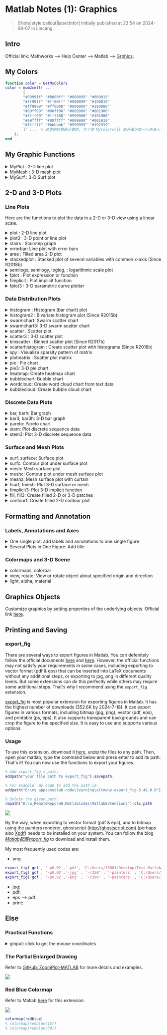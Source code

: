 # Matlab Notes (1): Graphics 

> [!Note|style:callout|label:Infor]
Initially published at 23:54 on 2024-08-07 in Lincang.


## Intro 

Official link: Mathworks --> Help Center --> Matlab --> [Grphics](https://www.mathworks.com/help/releases/R2022a/matlab/graphics.html?s_tid=CRUX_lftnav). 

## My Colors

``` matlab
function color = GetMyColors
color = num2cell( ...
        [
        "#9999ff" "#0000ff" "#000099" "#000019"
        "#ff99ff" "#ff00ff" "#990099" "#190019"
        "#ff9999" "#ff0000" "#990000" "#190000"
        "#99ff99" "#00ff00" "#009900" "#001900"
        "#ffff99" "#ffff00" "#999900" "#191900"
        "#99ffff" "#00ffff" "#009999" "#001919"
        "#ffffff" "#bbbbbb" "#999999" "#191919"
        ]' ...  % 这里的转置是必要的, 为了使 MyColors{i} 能先遍历第一行再进入下一行
    );
end
```


## My Graphic Functions 

<!-- details begin -->
<details>
<summary><span class='Word'>MyPlot </span>: 2-D line plot</summary>

源代码：[here](https://github.com/YiDingg/Matlab/blob/main/MyPlot.m)

<div class="center"><img src="https://imagebank-0.oss-cn-beijing.aliyuncs.com/VS-PicGo/2024-07-24-19-58-16_MatlabNotes(1)-Graphics.png"/></div>

</details>

<!-- details begin -->
<details>
<summary><span class='Word'>MyMesh </span>: 3-D mesh plot</summary>

源代码：[here](https://github.com/YiDingg/Matlab/blob/main/MyMesh.m)

<!-- <div class="center"><img src="https://imagebank-0.oss-cn-beijing.aliyuncs.com/VS-PicGo/2024-07-24-20-52-34_MatlabNotes(1)-Graphics.png"/></div> -->
<div class="center"><img src="https://imagebank-0.oss-cn-beijing.aliyuncs.com/VS-PicGo/2024-07-24-21-03-47_MatlabNotes(1)-Graphics.jpg"/></div>

</details>

<!-- details begin -->
<details>
<summary><span class='Word'>MySurf </span>: 3-D Surf plot</summary>

源代码：[here](https://github.com/YiDingg/Matlab/blob/main/MySurf.m)

<div class="center"><img src="https://imagebank-0.oss-cn-beijing.aliyuncs.com/VS-PicGo/2024-07-24-21-03-37_MatlabNotes(1)-Graphics.png"/></div>

</details>

## 2-D and 3-D Plots

### Line Plots

Here are the functions to plot the data in a 2-D or 3-D view using a linear scale. 

<!-- details begin -->
<details>
<summary><span class='Word'> plot </span>: 2-D line plot</summary>

Official link [here](https://www.mathworks.com/help/releases/R2022a/matlab/ref/plot.html). And you can refer [here](https://www.mathworks.com/help/releases/R2022a/matlab/ref/matlab.graphics.chart.primitive.line-properties.html) for more line properties. 

<div class="center"><img src="https://imagebank-0.oss-cn-beijing.aliyuncs.com/VS-PicGo/2024-07-18-23-56-26_MatlabNotes(1)-Graphics.png"/></div>
<!-- <div class="center"><img src="https://imagebank-0.oss-cn-beijing.aliyuncs.com/VS-PicGo/2024-07-20-23-56-40_MatlabNotes(1)-Graphics.png"/></div> -->
<div class="center"><img src="https://imagebank-0.oss-cn-beijing.aliyuncs.com/VS-PicGo/2024-07-21-00-22-45_MatlabNotes(1)-Graphics.jpg"/></div>

```matlab
x = linspace(0,pi,50);
y_1 = sin(x);
y_2 = cos(x);
y_3 = cos(x.^2/5);
line_1 = plot(x,y_1)
hold on
line_2 = plot(x,y_2)
line_3 = plot(x,y_3)
hold off

% set axes properties

title('Title here, $y = f(x)$','Interpreter','latex')
xlabel('x axis')
ylabel('y axis')
text(x(4),y_1(4),'text')
% legend("y_1 = sin(x)",'y_2 = cos(x)','y_3 = cos(x^2/5)','Location','northoutside')
legend('$y_1 = sin(x)$','$y_2 = cos(x)$','$y_3 = cos(\frac{x^2}{5})$','Interpreter', 'latex', 'Location', 'best')
grid on % show the grid
axis on % show the axis
set(gca, 'YLimitMethod','padded', 'XLimitMethod','padded')

% set line properties

line_1.LineWidth = 1.3;
line_1.Color = 'blue';
line_1.Marker = '.';
line_1.MarkerSize = 8;
line_1.MarkerEdgeColor = 'b';

line_2.LineWidth = 1.3;
line_2.Color = 'red';
line_2.Marker = ">";
line_2.MarkerSize = 8;
line_2.MarkerEdgeColor = 'r';
line_2.MarkerIndices = 1:3:length(y_2); % set marker inteval 3

line_3.LineWidth = 1.3;
line_3.Color = 'black';
line_3.Marker = 's';
line_3.MarkerSize = 8;
line_3.MarkerFaceColor = 'yellow'
line_3.MarkerEdgeColor = 'black';
```
<!-- <div class="center"><img src="https://imagebank-0.oss-cn-beijing.aliyuncs.com/VS-PicGo/2024-07-18-21-41-47_MatlabNotes(1)-Graphics.png"/></div> -->
<!-- <div class="center"><img src="https://imagebank-0.oss-cn-beijing.aliyuncs.com/VS-PicGo/2024-07-18-22-05-30_MatlabNotes(1)-Graphics.png"/></div> -->
<!-- <div class="center"><img src="https://imagebank-0.oss-cn-beijing.aliyuncs.com/VS-PicGo/2024-07-18-22-39-44_MatlabNotes(1)-Graphics.png"/></div> -->

```matlab
x = linspace(0,25, 100);
y = sin(x/2);
r = x.^2/2;

ax = gca
yyaxis(ax,"left")
plot(x,y)
ylabel('Left Side')
hold on
yyaxis(ax,"right")
rl = ylabel('Right Side')
rl.Rotation = -90
rl.Position = [28  180]
plot(x,r)
hold off

title('Plots with Different y-Scales')
xlabel('Values from 0 to 25')

print2eps('C:/Users/13081/Desktop/Test_Matlab/Example_yyaxis')
eps2pdf('C:/Users/13081/Desktop/Test_Matlab/Example_yyaxis.eps','C:/Users/13081/Desktop/Test_Matlab/Example_yyaxis.pdf')
```

Refer [here](https://www.mathworks.com/help/releases/R2022a/matlab/examples.html?s_tid=CRUX_topnav&category=line-plots) for more examples. 


</details>

<!-- details begin -->
<details>
<summary><span class='Word'> plot3 </span>: 3-D point or line plot</summary>

Official link [here](https://www.mathworks.com/help/releases/R2022a/matlab/ref/plot3.html).
<div class="center"><img src="https://imagebank-0.oss-cn-beijing.aliyuncs.com/VS-PicGo/2024-07-18-22-19-45_MatlabNotes(1)-Graphics.png"/></div>

```matlab
t = 0:pi/500:pi;
xt1 = sin(t).*cos(10*t);
yt1 = sin(t).*sin(10*t);
zt1 = cos(t);

xt2 = sin(t).*cos(12*t);
yt2 = sin(t).*sin(12*t);
zt2 = cos(t);

p1 = plot3(xt1,yt1,zt1)
hold on 
p2 = plot3(xt2,yt2,zt2)
hold off

p1.LineWidth = 1.3;
p1.Color = 'blue';
p1.Marker = 'none';

p2.LineWidth = 1.3;
p2.Color = 'red';
p2.Marker = 'none';
```
</details>

<!-- details begin -->
<details>
<summary><span class='Word'>stairs </span>: Stairstep graph</summary>

Official link [here](https://www.mathworks.com/help/releases/R2022a/matlab/ref/stairs.html).
<div class="center"><img src="https://imagebank-0.oss-cn-beijing.aliyuncs.com/VS-PicGo/2024-07-18-22-44-05_MatlabNotes(1)-Graphics.png"/></div>

```matlab
X = linspace(0,1,30)';
Y = [cos(10*X), exp(X).*sin(10*X)];
h = stairs(X,Y);
hold on 
line = plot(X(:,1),Y(:,1))
hold off

h(1).Marker = 'o';
h(1).MarkerSize = 4;
h(1).LineStyle = "-."
h(2).Marker = 'o';
h(2).MarkerFaceColor = 'm';
```
</details>
<!-- details begin -->
<details>
<summary><span class='Word'> errorbar</span>: Line plot with error bars</summary>

Official link [here](https://www.mathworks.com/help/releases/R2022a/matlab/ref/errorbar.html).
<div class="center"><img src="https://imagebank-0.oss-cn-beijing.aliyuncs.com/VS-PicGo/2024-07-18-22-53-34_MatlabNotes(1)-Graphics.png"/></div>

```matlab
x = 1:10:100;
y = [20 30 45 40 60 65 80 75 95 90]; 
err = [5 8 2 9 3 3 8 3 9 3];
bar1 = errorbar(x,y,err)
hold on
y = 50*sin(x) + 50
err = [4 3 5 3 5 3 6 4 3 3];
bar2 = errorbar(x,y,err,'both','o')
x = 1:10:100;
y = [20 30 45 40 60 65 80 75 95 90];
yneg = [1 3 5 3 5 3 6 4 3 3];
ypos = [2 5 3 5 2 5 2 2 5 5];
xneg = [1 3 5 3 5 3 6 4 3 3];
xpos = [2 5 3 5 2 5 2 2 5 5];
bar3 = errorbar(x,y,yneg,ypos,xneg,xpos,'s')
hold off

bar1.LineWidth = 1.3;
bar1.Color = 'b'

bar3.MarkerSize = 10
bar3.MarkerEdgeColor = 'red'
```
</details>
<!-- details begin -->
<details>
<summary><span class='Word'> area </span>: Filled area 2-D plot</summary>

Official link [here](https://www.mathworks.com/help/releases/R2022a/matlab/ref/area.html).
<div class="center"><img src="https://imagebank-0.oss-cn-beijing.aliyuncs.com/VS-PicGo/2024-07-18-23-02-45_MatlabNotes(1)-Graphics.png"/></div>

```matlab
Y = [1, 5, 3;
     3, 2, 7;
     1, 5, 3;
     2, 6, 1];
Z = [1 3 2 3];
figure
basevalue = -4;
a = area(Y,basevalue)

a(1).LineWidth = 6
a(1).LineStyle = '--'
a(1).FaceColor = 'red'
a(2).FaceColor = 'blue'
a(2).FaceAlpha = 0.4
a(3).FaceColor = [0.4 0.4 0.4]

ax = gca; % current axes
ax.XGrid = 'on';
ax.Layer = 'top';   % put ax at the top layer (then you can see the grid)
```
</details>
<!-- details begin -->
<details>
<summary><span class='Word'> stackedplot </span>: Stacked plot of several variables with common x-axis (Since R2018b)</summary>

Official link [here]().
<div class="center"><img src="https://imagebank-0.oss-cn-beijing.aliyuncs.com/VS-PicGo/2024-07-18-23-57-30_MatlabNotes(1)-Graphics.png"/></div>

```matlab
X = 0:1:20
Y = randi(100,21,3) % create a 6*3 matrix, whose entries are random numbers in [1,100]
s = stackedplot(X,Y);
s.Title = 'Title here'
s.DisplayLabels = {'RH (%)','T/K','P (in Hg)'}  % use '{}' instead of '[]'
s.LineWidth = 1.3
s.LineProperties(1).LineWidth = 5
s.LineProperties(2).PlotType = 'scatter';
s.LineProperties(3).PlotType = 'stairs';
```
</details>

<!-- details begin -->
<details>
<summary><span class='Word'> semilogx, semilogy, loglog, </span>: logarithmic scale plot</summary>

Official link [here](https://www.mathworks.com/help/releases/R2022a/matlab/ref/loglog.html).
<div class="center"><img src="https://imagebank-0.oss-cn-beijing.aliyuncs.com/VS-PicGo/2024-07-19-00-05-06_MatlabNotes(1)-Graphics.png"/></div>

```matlab
x=1:1000;
y=x.^2+exp(x);
subplot(2,2,1)
plot(x,y,'r-')
subplot(2,2,2)
semilogx(x,y,'b-')
subplot(2,2,3)
semilogy(x,y,'m-')
subplot(2,2,4)
loglog(x,y,'k-')
```

</details>

<!-- details begin -->
<details>
<summary><span class='Word'> fplot </span>: Plot expression or function</summary>

Official link [here](https://www.mathworks.com/help/releases/R2022a/matlab/ref/fplot.html).
<div class="center"><img src="https://imagebank-0.oss-cn-beijing.aliyuncs.com/VS-PicGo/2024-07-19-00-11-41_MatlabNotes(1)-Graphics.png"/></div>

```matlab
% Use array operators instead of matrix operators for the best performance. For example, use .* (times) instead of * (mtimes).

subplot(2,2,1)
fplot(@(x) exp(x),[-3 0],'b')
hold on
fplot(@(x) cos(x),[0 3],'b')
hold off
grid on

subplot(2,2,2)
xt = @(t) cos(3*t);
yt = @(t) sin(2*t);
fplot(xt,yt)

subplot(2,2,3)
fp = fplot(@(x) sin(x))
fp.LineStyle = ':';
fp.Color = 'r';
fp.Marker = 'x';
fp.MarkerEdgeColor = 'b';

subplot(2,2,4)
fplot(@sin,[-2*pi 2*pi])
grid on
title('sin(x) from -2\pi to 2\pi')
xlabel('x');
ylabel('y');
ax = gca;
ax.XTick = -2*pi:pi/2:2*pi;
ax.XTickLabel = {'-2\pi','-3\pi/2','-\pi','-\pi/2','0','\pi/2','\pi','3\pi/2','2\pi'};
```
</details>

<!-- details begin -->
<details>
<summary><span class='Word'> fimplicit </span>: Plot implicit function</summary>

Official link [here](https://www.mathworks.com/help/releases/R2022a/matlab/ref/fimplicit.html).
<!-- <div class="center"><img src="https://imagebank-0.oss-cn-beijing.aliyuncs.com/VS-PicGo/2024-07-19-12-48-24_MatlabNotes(1)-Graphics.png"/></div> -->
<div class="center"><img src="https://imagebank-0.oss-cn-beijing.aliyuncs.com/VS-PicGo/2024-07-19-12-51-51_MatlabNotes(1)-Graphics.png"/></div>

```matlab
% Use array operators instead of matrix operators for the best performance. For example, use .* (times) instead of * (mtimes).

figure

fp = fimplicit(@(x,y) y.*sin(x) + x.*cos(y) - 1, [-7 7 -7 7])
hold on 
f2 = @(x,y) x.^2 + y.^2 - 8;
fimplicit(f2,'g','LineWidth',2)
hold off

axis square
fp.Color = 'r';
fp.LineStyle = '--';
fp.LineWidth = 2;
```
</details>

<!-- details begin -->
<details>
<summary><span class='Word'> fplot3 </span>: 3-D parametric curve plotter</summary>

Official link [here](https://www.mathworks.com/help/releases/R2022a/matlab/ref/fplot3.html).
<div class="center"><img src="https://imagebank-0.oss-cn-beijing.aliyuncs.com/VS-PicGo/2024-07-19-12-55-51_MatlabNotes(1)-Graphics.png"/></div>

```matlab
fplot3(@(t)sin(t), @(t)cos(t), @(t)t, [0 2*pi], 'LineWidth', 2)
hold on
fplot3(@(t)sin(t), @(t)cos(t), @(t)t, [2*pi 4*pi], '--or')
fplot3(@(t)sin(t), @(t)cos(t), @(t)t, [4*pi 6*pi], '-.*c')
hold off
```

</details>

### Data Distribution Plots

<!-- details begin -->
<details>
<summary><span class='Word'> histogram </span>: Histogram (bar chart) plot</summary>

Official link [here](https://www.mathworks.com/help/releases/R2022a/matlab/ref/matlab.graphics.chart.primitive.histogram.html).
<div class="center"><img src="https://imagebank-0.oss-cn-beijing.aliyuncs.com/VS-PicGo/2024-07-19-13-11-41_MatlabNotes(1)-Graphics.png"/></div>

```matlab
subplot(1,2,1)
x = randn(10000,1);
y = 1 + randn(5000,1);
h = histogram(x);
hold on

hh = histogram(y);

hold off

h.BinWidth = 0.5;
h.Normalization = 'probability'; % use probability normalization (概率归一化)
h.FaceColor = 'r';
h.EdgeColor = [0 0.5 0.5];

hh.BinWidth = 0.5;
hh.Normalization = 'probability'; % use probability normalization (概率归一化)


% bar chart information
h.Values
h.BinEdges
h.BinCounts

subplot(1,2,2)
h = histogram(x);
hold on
hh = histogram(y);
hold off

h.NumBins = 30;
hh.NumBins = 30;
```
</details>

<!-- details begin -->
<details>
<summary><span class='Word'> histogram2 </span>: Bivariate histogram plot (Since R2015b)</summary>

Official link [here](https://www.mathworks.com/help/releases/R2022a/matlab/ref/matlab.graphics.chart.primitive.histogram2.html).
<div class="center"><img src="https://imagebank-0.oss-cn-beijing.aliyuncs.com/VS-PicGo/2024-07-19-13-29-50_MatlabNotes(1)-Graphics.png"/></div>

```matlab
figure

ax1 = subplot(2,1,1)
x = randn(1000,1);
y = randn(1000,1);
h = histogram2(x, y);

h.NumBins = [30 20];
h.FaceColor = 'flat';
cb = colorbar;
cb.Location = 'eastoutside';
cb.LimitsMode = "auto";

ax2 = subplot(2,1,2)
histogram2(x, y, [30 20], 'DisplayStyle','tile', 'ShowEmptyBins','on');

ax1.FontSize = 20;
ax2.LineWidth = 8;
```
</details>

<!-- details begin -->
<details>
<summary><span class='Word'> swarmchart</span>: Swarm scatter chart</summary>

Official link [here](https://www.mathworks.com/help/releases/R2022a/matlab/ref/swarmchart.html).
<div class="center"><img src="https://imagebank-0.oss-cn-beijing.aliyuncs.com/VS-PicGo/2024-07-24-20-01-53_MatlabNotes(1)-Graphics.png"/></div>

```matlab
x1 = ones(1,500);
x2 = 2 * ones(1,500);
x3 = 3 * ones(1,500);
y1 = 2 * randn(1,500);
y2 = [randn(1,250) randn(1,250) + 4];
y3 = 5 * randn(1,500) + 5;

s1 = swarmchart(x1,y1,5)
hold on
swarmchart(x2,y2,5)
swarmchart(x3,y3,5)
hold off

s1.SizeData = linspace(0.1,20,500)
s1.MarkerEdgeColor = 'b'
```
</details>

<!-- details begin -->
<details>
<summary><span class='Word'> swarmchart3</span>: 	3-D swarm scatter chart</summary>

Official link [here](https://www.mathworks.com/help/releases/R2022a/matlab/ref/swarmchart3.html).
<div class="center"><img src="https://imagebank-0.oss-cn-beijing.aliyuncs.com/VS-PicGo/2024-07-19-21-12-13_MatlabNotes(1)-Graphics.png"/></div>

```matlab
x = [zeros(1,500) ones(1,500)];
y = randi(2,1,1000);
z = randn(1,1000).^2;
c = sqrt(z);
swarmchart3(x,y,z,50,c,'filled');
cb = colorbar;
cb.Location = 'eastoutside'
```
</details>

<!-- details begin -->
<details>
<summary><span class='Word'> scatter </span>: Scatter plot</summary>

Official link [here](https://www.mathworks.com/help/releases/R2022a/matlab/ref/scatter.html).
<div class="center"><img src="https://imagebank-0.oss-cn-beijing.aliyuncs.com/VS-PicGo/2024-07-19-13-36-02_MatlabNotes(1)-Graphics.png"/></div>

```matlab
figure 
x = linspace(0,3*pi,200);
y = cos(x) + rand(1,200);
sc = scatter(x,y);

sc.SizeData = linspace(1,100,200);
sc.CData = linspace(1,10,length(x));
sc.MarkerFaceColor = "flat"
```
</details>

<!-- details begin -->
<details>
<summary><span class='Word'> scatter3 </span>: 3-D scatter plot </summary>

Official link [here](https://www.mathworks.com/help/releases/R2022a/matlab/ref/scatter3.html).
<div class="center"><img src="https://imagebank-0.oss-cn-beijing.aliyuncs.com/VS-PicGo/2024-07-19-18-20-43_MatlabNotes(1)-Graphics.png"/></div>

```matlab
z = linspace(0,4*pi,250);
x = 2*cos(z) + rand(1,250);
y = 2*sin(z) + rand(1,250);
sc = scatter3(x,y,z,'filled');

sc.SizeData = linspace(1,20,250);
ax = gca
ax.View = [-30,10];
```
</details>

<!-- details begin -->
<details>
<summary><span class='Word'> binscatter </span>: 	Binned scatter plot (Since R2017b)</summary>

Official link [here](https://www.mathworks.com/help/releases/R2022a/matlab/ref/binscatter.html).
<div class="center"><img src="https://imagebank-0.oss-cn-beijing.aliyuncs.com/VS-PicGo/2024-07-19-20-19-11_MatlabNotes(1)-Graphics.jpg"/></div>

```matlab
x = randn(1e5,1);
y = randn(1e5,1);
graph = binscatter(x,y)

graph.NumBins = [150 150]
graph.ShowEmptyBins = 'on';

ax = gca;
ax.SortMethod = "childorder"
axis(ax,'equal') 
colormap(ax,"hot")


% export_fig is not working for binscatter, so we use print2eps and eps2pdf instead.
% export_fig( gcf , '-png' , '-r200' , '-painters' , 'C:/Users/13081/Desktop/Test_Matlab/Example_binscatter');
% export_fig( gcf , '-png' , '-r200' , '-painters' , 'C:/Users/13081/Desktop/Test_Matlab/Example_binscatter');
print2eps 'C:/Users/13081/Desktop/Test_Matlab/Example_binscatter'
eps2pdf('C:/Users/13081/Desktop/Test_Matlab/Example_binscatter.eps','C:/Users/13081/Desktop/Test_Matlab/Example_binscatter.pdf')
```
</details>

<!-- details begin -->
<details>
<summary><span class='Word'> scatterhistogram </span>: Create scatter plot with histograms (Since R2018b)</summary>

Official link [here](https://www.mathworks.com/help/releases/R2022a/matlab/ref/scatterhistogram.html).
<div class="center"><img src="https://imagebank-0.oss-cn-beijing.aliyuncs.com/VS-PicGo/2024-07-19-21-53-30_MatlabNotes(1)-Graphics.png"/></div>

```matlab
xvalues = [7 6 5 6.5 9 7.5 8.5 7.5 10 8];
yvalues = categorical({'onsale','regular','onsale','onsale', ...
    'regular','regular','onsale','onsale','regular','regular'});
grpvalues = {'Red','Black','Blue','Red','Black','Blue','Red', ...
    'Red','Blue','Black'};
s = scatterhistogram(xvalues,yvalues,'GroupData',grpvalues);

s.Title = 'Shoe Sales';
s.XLabel = 'Shoe Size';
s.YLabel = 'Price';
s.LegendTitle = 'Shoe Color';

s.Color = {'Red','Black','Blue'};
s.BinWidths = 1;
```
</details>

<!-- details begin -->
<details>
<summary><span class='Word'> spy </span>: Visualize sparsity pattern of matrix</summary>

Official link [here](https://www.mathworks.com/help/releases/R2022a/matlab/ref/spy.html).
<div class="center"><img src="https://imagebank-0.oss-cn-beijing.aliyuncs.com/VS-PicGo/2024-07-19-20-31-28_MatlabNotes(1)-Graphics.png"/></div>

```matlab
B = bucky;
spy(B)
```
</details>

<!-- details begin -->
<details>
<summary><span class='Word'> plotmatrix </span>: Scatter plot matrix</summary>

Official link [here](https://www.mathworks.com/help/releases/R2022a/matlab/ref/plotmatrix.html).
<div class="center"><img src="https://imagebank-0.oss-cn-beijing.aliyuncs.com/VS-PicGo/2024-07-19-20-38-03_MatlabNotes(1)-Graphics.png"/></div>

```matlab
X = randn(50,3);  
plotmatrix(X)
```
</details>


<!-- details begin -->
<details>
<summary><span class='Word'>pie </span>: Pie chart</summary>

Official link [here](https://www.mathworks.com/help/releases/R2022a/matlab/ref/pie.html).
<div class="center"><img src="https://imagebank-0.oss-cn-beijing.aliyuncs.com/VS-PicGo/2024-07-19-20-49-59_MatlabNotes(1)-Graphics.png"/></div>

```matlab
X = 1:3;
explode = [0 1 0]
labels = {'Taxes','Expenses','Profit'};
p = pie(X,explode,labels);

t = p(6);
t.BackgroundColor = 'cyan';
t.EdgeColor = 'red';
t.FontSize = 14;

p(1).FaceColor = 'r'
p(2).String = 'new name here'
p(2).Color = 'r'
```
</details>

<!-- details begin -->
<details>
<summary><span class='Word'> pie3</span>: 3-D pie chart</summary>

Official link [here](https://www.mathworks.com/help/releases/R2022a/matlab/ref/pie3.html).
<div class="center"><img src="https://imagebank-0.oss-cn-beijing.aliyuncs.com/VS-PicGo/2024-07-19-20-57-39_MatlabNotes(1)-Graphics.png"/></div>

```matlab
X = 1:3;
explode = [0 1 0]
labels = {'Taxes','Expenses','Profit'};
p = pie3(X,explode,labels);
le = legend(labels);
le.Location = 'best';

t = p(6);
t.FaceColor = 'blue';
t.EdgeColor = 'red';
t.MarkerSize = 50;

p(1).MarkerFaceColor = 'white';
p(3).FaceColor = 'w';
p(2).FaceColor = 'black';
p(4).String = 'new name here'
```
</details>

<!-- details begin -->
<details>
<summary><span class='Word'>heatmap</span>: Create heatmap chart</summary>

Official link [here](https://www.mathworks.com/help/releases/R2022a/matlab/ref/heatmap.html).
<div class="center"><img src="https://imagebank-0.oss-cn-beijing.aliyuncs.com/VS-PicGo/2024-07-19-21-51-03_MatlabNotes(1)-Graphics.png"/></div>

```matlab
cdata = [45 60 32; 43 54 76; 32 94 68; 23 95 58];
xvalues = {'Small','Medium','Large'};
yvalues = {'Green','Red','Blue','Gray'};
h = heatmap(xvalues,yvalues,cdata);

h.Title = 'T-Shirt Orders';
h.XLabel = 'Sizes';
h.YLabel = 'Colors';
``` 
</details>

<!-- details begin -->
<details>
<summary><span class='Word'>bubblechart</span>: Bubble chart</summary>

Official link [here](https://www.mathworks.com/help/releases/R2022a/matlab/ref/bubblechart.html).
<div class="center"><img src="https://imagebank-0.oss-cn-beijing.aliyuncs.com/VS-PicGo/2024-07-19-22-08-52_MatlabNotes(1)-Graphics.png"/></div>

```matlab
x = 1:20;
y = rand(1,20);
sz = rand(1,20);
c = 1:20;
bc = bubblechart(x,y,sz,c);
bc.MarkerEdgeColor = 'red'

xlabel('Number of Industrial Sites')
ylabel('Contamination Level')
le = bubblelegend('Town Population','Location','eastoutside')
le.Color = 'red'
le.TextColor = 'white'
le.EdgeColor = 'blue'
``` 
</details>

<!-- details begin -->
<details>
<summary><span class='Word'> wordcloud</span>: Create word cloud chart from text data</summary>

Official link [here](https://www.mathworks.com/help/releases/R2022a/matlab/ref/wordcloud.html).
<div class="center"><img src="https://imagebank-0.oss-cn-beijing.aliyuncs.com/VS-PicGo/2024-07-19-22-00-06_MatlabNotes(1)-Graphics.png"/></div>

```matlab
sonnets = string(fileread('sonnets.txt'));
extractBefore(sonnets,"II")
punctuationCharacters = ["." "?" "!" "," ";" ":"];
sonnets = replace(sonnets,punctuationCharacters," ");
words = split(join(sonnets));
words(strlength(words)<5) = [];
words = lower(words);
words(1:10)
[numOccurrences,uniqueWords] = histcounts(categorical(words));
figure
wordcloud(uniqueWords,numOccurrences);
title("Sonnets Word Cloud")
```
</details>


<!-- details begin -->
<details>
<summary><span class='Word'> bubblecloud</span>: Create bubble cloud chart</summary>

Official link [here](https://www.mathworks.com/help/releases/R2022a/matlab/ref/bubblecloud.html).
<div class="center"><img src="https://imagebank-0.oss-cn-beijing.aliyuncs.com/VS-PicGo/2024-07-19-22-01-39_MatlabNotes(1)-Graphics.png"/></div>

```matlab
c = categorical(["Pumpkin" "Princess" "Princess" "Princess" "Spooky Monster" ...
    "Spooky Monster" "Spooky Monster" "Spooky Monster" "Spooky Monster"]);
[sz,labels] = histcounts(c);
bubblecloud(sz,labels)
```
</details>

### Discrete Data Plots

<!-- details begin -->
<details>
<summary><span class='Word'>bar, barh</span>: 	Bar graph</summary>

Official link [here](https://www.mathworks.com/help/releases/R2022a/matlab/ref/bar.html).
<!-- <div class="center"><img src="https://imagebank-0.oss-cn-beijing.aliyuncs.com/VS-PicGo/2024-07-19-22-22-55_MatlabNotes(1)-Graphics.png"/></div> -->
<div class="center"><img src="https://imagebank-0.oss-cn-beijing.aliyuncs.com/VS-PicGo/2024-07-19-22-24-52_MatlabNotes(1)-Graphics.png"/></div>

```matlab
subplot(2,2,1)
x = 1900:10:2000;
y = [75 91 105 123.5 131 150 179 203 226 249 281.5];
b = bar(x,y);
b.BarWidth = 0.4

subplot(2,2,2)
y = [2 2 3; 2 5 6; 2 8 9; 2 11 12];
b2 = bar([1920 1950 1980],y)
b2(1).FaceColor = 'r'
b2(2).FaceColor = 'b'

subplot(2,2,3)
b3 = bar([1920 1950 1980],y,'stacked');

subplot(2,2,4)
x = [1980 1990 2000];
y = [40 50 63 52; 42 55 50 48; 30 20 44 40];
barh(x,y)
xlabel('Snowfall')
ylabel('Year')
le = legend({'Springfield','Fairview','Bristol','Jamesville'})
le.Location = 'northoutside'
```
</details>

<!-- details begin -->
<details>
<summary><span class='Word'>bar3, bar3h</span>: 3-D bar graph</summary>

Official link [here](https://www.mathworks.com/help/releases/R2022a/matlab/ref/bar3.html).
<div class="center"><img src="https://imagebank-0.oss-cn-beijing.aliyuncs.com/VS-PicGo/2024-07-19-22-37-05_MatlabNotes(1)-Graphics.png"/></div>

```matlab
figure
y = 0:pi/8:4*pi;
z = [sin(y')/4 sin(y')/2 sin(y')];
ba = bar3(y,z,0.5)
ba(1).FaceColor = 'k';
ba(2).FaceColor = 'white';
ba(3).FaceColor = [.5 .7 .8];
```
</details>

<!-- details begin -->
<details>
<summary><span class='Word'>pareto</span>: Pareto chart</summary>

Official link [here](https://www.mathworks.com/help/releases/R2022a/matlab/ref/pareto.html).
<div class="center"><img src="https://imagebank-0.oss-cn-beijing.aliyuncs.com/VS-PicGo/2024-07-19-22-37-59_MatlabNotes(1)-Graphics.png"/></div>

```matlab
y = [20 30 10 55 5];
[charts, ax] = pareto(y);
charts(1).FaceColor = [0.50  0.37  0.60];
charts(2).Color = [0 0.50 0.10];
ax(1).YColor = [0.50 0.37 0.60];
ax(2).YColor = [0 0.50 0.10];
grid on
```
</details>

<!-- details begin -->
<details>
<summary><span class='Word'>stem</span>: Plot discrete sequence data</summary>

Official link [here]().
<div class="center"><img src="https://imagebank-0.oss-cn-beijing.aliyuncs.com/VS-PicGo/2024-07-19-22-42-13_MatlabNotes(1)-Graphics.png"/></div>

```matlab
figure
X = linspace(0,2*pi,50)';
Y = (exp(X).*sin(X));
s = stem(X,Y,':diamondr')
s.MarkerFaceColor = 'black'
```
</details>

<!-- details begin -->
<details>
<summary><span class='Word'>stem3</span>: Plot 3-D discrete sequence data</summary>

Official link [here](https://www.mathworks.com/help/releases/R2022a/matlab/ref/stem3.html).
<div class="center"><img src="https://imagebank-0.oss-cn-beijing.aliyuncs.com/VS-PicGo/2024-07-19-22-52-32_MatlabNotes(1)-Graphics.png"/></div>

```matlab
X = linspace(-2,2,50);
Y = X.^3;
Z = exp(X);
tiledlayout(2,1)

ax2 = nexttile;  
stem3(ax2,X,Y,Z)

ax3 = nexttile;  
stem3(ax3,X,Y,Z)
ax3.View = [0 0]
```
</details>

### Surface and Mesh Plots

<!-- details begin -->
<details>
<summary><span class='Word'>surf, surface</span>: Surface plot</summary>

Official link [here](https://www.mathworks.com/help/releases/R2022a/matlab/ref/surf.html).
<div class="center"><img src="https://imagebank-0.oss-cn-beijing.aliyuncs.com/VS-PicGo/2024-07-27-18-11-34_MatlabNotes(1)-Graphics.png"/></div>
<!-- <div class="center"><img src="https://imagebank-0.oss-cn-beijing.aliyuncs.com/VS-PicGo/2024-07-27-18-06-14_MatlabNotes(1)-Graphics.jpg"/></div> -->
<!-- <div class="center"><img src="https://imagebank-0.oss-cn-beijing.aliyuncs.com/VS-PicGo/2024-07-27-13-49-34_MatlabNotes(1)-Graphics.jpg"/></div> -->
<div class="center"><img src="https://imagebank-0.oss-cn-beijing.aliyuncs.com/VS-PicGo/2024-07-20-00-22-49_MatlabNotes(1)-Graphics.png"/></div>

``` matlab
figure
[X, Y, Z] = peaks;
s1 = surf(X,Y,Z,'EdgeColor','none');
s1.FaceColor = "interp";
hold on
zpos = -15  % 底图竖坐标
s2 = surf(X,Y,zpos*ones(size(X)),Z,'EdgeColor','none'); % Z 矩阵作为颜色项
s2.FaceColor = "interp";
hold off
colorbar
colormap("turbo")
hTitle = title('Surface with bottom');
hXLabel = xlabel('x');
hYLabel = ylabel('y');
hZLabel = zlabel('z');
view(-58,25)
```


```matlab
[X,Y] = meshgrid(1:0.25:10,1:0.5:20);
Z = sin(X) + cos(Y);

figure
tiledlayout(2,2)

nexttile
s = surf(X,Y,Z);
ax1 = gca;
ax1.View = [40 50];
cb = colorbar;
cb.Location = "eastoutside"

s.FaceColor = "interp";  % interpolate the colormap across the surface face
s.EdgeColor = "none";
colormap(ax1,"hot")

nexttile
s = surface(X,Y,Z);
ax1 = gca;
view(2) % Display the plot in a 2-D view.

s.FaceColor = "interp";  % interpolate the colormap across the surface face
s.EdgeColor = "none";
colormap(ax1,"hot")


nexttile
s = surf(X,Y,Z);
ax2 = gca;
ax2.View = [40 50];
colormap(ax2,"hot")

s.FaceColor = "interp";  % interpolate the colormap across the surface face
s.EdgeColor = "none";
light               % create a light
lighting gouraud    % preferred method for lighting curved surfaces
material dull    % set material to be dull, no specular highlights


nexttile
s = surf(X,Y,Z);

ax2 = gca;
view(2) % Display the plot in a 2-D view.
s.FaceColor = "interp";  % interpolate the colormap across the surface face
```
</details>

<!-- details begin -->
<details>
<summary><span class='Word'>surfc</span>: Contour plot under surface plot</summary>

Official link [here](https://www.mathworks.com/help/releases/R2022a/matlab/ref/surfc.html).
<div class="center"><img src="https://imagebank-0.oss-cn-beijing.aliyuncs.com/VS-PicGo/2024-07-20-00-25-46_MatlabNotes(1)-Graphics.png"/></div>

```matlab
figure
[X,Y] = meshgrid(-3:.125:3);
Z = peaks(X,Y);
C = X.*Y;
surfc(X,Y,Z,C)
colorbar
view([-40 -60 20])
```
</details>

<!-- details begin -->
<details>
<summary><span class='Word'>mesh</span>: Mesh surface plot</summary>

Official link [here](https://www.mathworks.com/help/releases/R2022a/matlab/ref/mesh.html).
<div class="center"><img src="https://imagebank-0.oss-cn-beijing.aliyuncs.com/VS-PicGo/2024-07-20-00-35-11_MatlabNotes(1)-Graphics.jpg"/></div>



```matlab
tiledlayout(2,1)

nexttile
[X,Y] = meshgrid(-8:.5:8);
R = sqrt(X.^2 + Y.^2) + eps;
Z = sin(R)./R;
m = mesh(X,Y,Z)
colorbar 

nexttile
[X,Y] = meshgrid(-8:.5:8);
R = sqrt(X.^2 + Y.^2) + eps;
Z = sin(R)./R;
m = mesh(X,Y,Z)
m.EdgeColor = "none"
m.FaceColor = "interp"
colorbar 
```
</details>

<!-- details begin -->
<details>
<summary><span class='Word'>meshc</span>: Contour plot under mesh surface plot</summary>

Official link [here](https://www.mathworks.com/help/releases/R2022a/matlab/ref/meshc.html).
<div class="center"><img src="https://imagebank-0.oss-cn-beijing.aliyuncs.com/VS-PicGo/2024-07-20-00-37-49_MatlabNotes(1)-Graphics.jpg"/></div>

```matlab
figure
[X,Y] = meshgrid(-3:.125:3);
Z = peaks(X,Y);
C = X.*Y;
meshc(X,Y,Z,C)
colorbar
```
</details>

<!-- details begin -->
<details>
<summary><span class='Word'>meshz</span>: Mesh surface plot with curtain</summary>

Official link [here](https://www.mathworks.com/help/releases/R2022a/matlab/ref/meshz.html).
<div class="center"><img src="https://imagebank-0.oss-cn-beijing.aliyuncs.com/VS-PicGo/2024-07-20-00-38-26_MatlabNotes(1)-Graphics.jpg"/></div>

```matlab
figure
[X,Y] = meshgrid(-3:.125:3);
Z = peaks(X,Y);
C = X.*Y;
meshz(X,Y,Z,C)
colorbar
```
</details>

<!-- details begin -->
<details>
<summary><span class='Word'>fsurf, fmesh</span>: Plot 3-D surface or mesh</summary>

Official link [here](https://www.mathworks.com/help/releases/R2022a/matlab/ref/fsurf.html).
<!-- <div class="center"><img src="https://imagebank-0.oss-cn-beijing.aliyuncs.com/VS-PicGo/2024-07-20-17-02-12_MatlabNotes(1)-Graphics.jpg"/></div> -->
<div class="center"><img src="https://imagebank-0.oss-cn-beijing.aliyuncs.com/VS-PicGo/2024-07-20-17-18-40_MatlabNotes(1)-Graphics.jpg"/></div>

```matlab
figure

t = tiledlayout(4,2)

nexttile(1,[2 2])
f1 = @(x,y) erf(x)+cos(y);  
fs1 = fsurf(f1,[-5 0 -5 5]);
hold on
f2 = @(x,y) sin(x)+cos(y);
fs2 = fsurf(f2,[0 5 -5 5]);
hold off

% surface properties

fs1.EdgeColor = 'none';
fs2.ShowContours = 'on' % show the contour 
fs2.EdgeColor = 'none';
camlight

% axes properties

xlim([-5 5])
xlabel('$x$','Interpreter','latex')
ylabel('$y$','Interpreter','latex')
zlabel('$z$','Interpreter','latex','Rotation',0)


nexttile(5,[2 2])
f1 = @(x,y) erf(x)+cos(y);  
fm1 = fmesh(f1,[-5 0 -5 5]);
hold on
f2 = @(x,y) sin(x)+cos(y);
fm2 = fmesh(f2,[0 5 -5 5]);
hold off

xlim([-5 5])
xlabel('$x$','Interpreter','latex')
ylabel('$y$','Interpreter','latex')
zlabel('$z$','Interpreter','latex','Rotation',0)

fm2.ShowContours = 'on';

% tile properties

title(t,'title here')
```
</details>

<!-- details begin -->
<details>
<summary><span class='Word'>fimplicit3</span>: 	Plot 3-D implicit function</summary>

Official link [here](https://www.mathworks.com/help/releases/R2022a/matlab/ref/fimplicit3.html).
<div class="center"><img src="https://imagebank-0.oss-cn-beijing.aliyuncs.com/VS-PicGo/2024-07-20-17-06-05_MatlabNotes(1)-Graphics.jpg"/></div>

```matlab
figure

f = @(x,y,z) x.^2 + y.^2 - z.^2;
fin = fimplicit3(f);

% properties (similar with function fsurf)
fin.EdgeColor = "none";
camlight
```
</details>

<!-- details begin -->
<details>
<summary><span class='Word'>fill, fill3</span>: Create filled 2-D or 3-D patches</summary>

Official link [here](https://www.mathworks.com/help/releases/R2022a/matlab/ref/fill.html).
<div class="center"><img src="https://imagebank-0.oss-cn-beijing.aliyuncs.com/VS-PicGo/2024-07-20-17-16-53_MatlabNotes(1)-Graphics.png"/></div>

```matlab
figure 

nexttile
x = linspace(0,1.5*pi, 100);
y = sin(x);

fillx = [x 0]
filly = [y -1]

plot(x,y)
fi = fill(fillx,filly,[0 0 0])
pbaspect([2 2 1])

nexttile
x = [0 1; 1.5 2.5; 3 4];
y = [4 4; 2.5 2.5; 1 1];
z = [0 0; 2 2; 0 0];
c = [1 0];
p = fill3(x,y,z,c);
p(1).FaceAlpha = 0.5;

pbaspect([1 1 0.5])
```
</details>

<!-- details begin -->
<details>
<summary><span class='Word'>contourf</span>: Create filled 2-D contour plot</summary>

<div class="center"><img src="https://imagebank-0.oss-cn-beijing.aliyuncs.com/VS-PicGo/2024-07-24-14-10-23_MatlabNotes(1)-Graphics.png"/></div>

```matlab
xvec = linspace(0,75);
yvec = linspace(0,75);
[x,y] = meshgrid(xvec,yvec);
distance = sqrt((x-X(1)).^2 + (y-Y(1)).^2)+...
    sqrt((x-X(2)).^2 + (y-Y(2)).^2)+...
    sqrt((x-X(3)).^2 + (y-Y(3)).^2);
contourf(x,y,distance)
ylabel("Y")
xlabel("X")
colorbar
```
</details>

## Formatting and Annotation

### Labels, Annotations and Axes

<!-- details begin -->
<details>
<summary><span class='Word'>One single plot</span>: add labels and annotations to one single figure</summary>

Official link [here](https://www.mathworks.com/help/releases/R2022a/matlab/ref/title.html).

If you need to put the title below the plot, just cancel the title and add title in your Latex file.

<!-- <div class="center"><img src="https://imagebank-0.oss-cn-beijing.aliyuncs.com/VS-PicGo/2024-07-20-22-20-00_MatlabNotes(1)-Graphics.jpg"/></div> -->
<div class="center"><img src="https://imagebank-0.oss-cn-beijing.aliyuncs.com/VS-PicGo/2024-07-20-22-33-44_MatlabNotes(1)-Graphics.png"/></div>

```matlab
figure
x = linspace(0,pi,50);
y_1 = sin(x);
y_2 = cos(x);
y_3 = cos(x.^2/5);
line_1 = plot(x,y_1);
hold on
line_2 = plot(x,y_2);
line_3 = plot(x,y_3);
hold off

% add labels and annotations

    ax = gca;   % get the axes

    % set title
        ax.Title.String = {['Figure 1: ' date] 'here is the second line'};  % the date function returns text with today's date.
        ax.Title.FontName = 'times new roman';
        ax.TitleFontWeight = "bold";
        ax.Title.Position 
        ax.Title.FontSize = 20;
        ax.Subtitle.String = 'here is the subtitle';
        ax.SubtitleFontWeight = "normal";

    % set labels
        ax.YLabel.String = 'y axis here, $y=x^2$';
        ax.YLabel.Interpreter = 'latex';
        ax.XLabel.String = {'x axis here, $x = \sqrt{y}$' 'secend line'};
        ax.XLabel.Interpreter = 'latex';

    % set legends
        legend(ax,'$y_1 = sin(x)$','$y_2 = cos(x)$','$y_3 = cos(\frac{x^2}{5})$'); % use the function legend to add legend
        ax.Legend.Interpreter = "latex";
        ax.Legend.FontSize = 13;
        ax.Legend.Location = "best";
        ax.Legend.AutoUpdate = 'off';    % avoid line added being added in the legend 

    % set axes limits and aspect ratios
        ax.XLim = [0 6];
        ax.XLimitMethod = "tight";
        ax.YLimitMethod = "padded";
        ax.Box = 'off';
        ax.DataAspectRatio 
        ax.PlotBoxAspectRatio

    % add lines
        xl1 = xline(3);
        xl1.LineWidth = 1.3;
        xl1.Label = 'xline1 is here';
        xl1.FontAngle = "italic";
        xl1.LabelVerticalAlignment = "middle";
        xl1.LabelHorizontalAlignment = "center";
        xl1.LabelOrientation = "horizontal";
        xl2 = xline(x(25));
        yl = yline(0);

    % add text
        text(x(4),y_1(4),'here is one text')
        % gtext('by your mouse') % add text by your mouse

    % grid lines and tick values
        grid(ax,"on")  
        ax.GridLineStyle = "--";
        ax.XGrid = "off";

    % tick values
        ax.XTickLabelRotation = 45;
        ax.XTick = linspace(0,6,13);
        % ax.XTickLabel = linspace(0,6,13)
        ax.YMinorTick = 'on';
        
    % show the axis
        axis on % show the axis

    % add annotation
        x = [0.3,0.5];
        y = [0.4,0.5];
        a = annotation('textarrow',x,y);
        a.Color = 'b';
        a.FontSize = 14;
        a.Interpreter = "latex";
        a.String = 'here is $y_1 = sin(x)$';
        dim = [.4 .4 .25 .15];
        b = annotation('ellipse',dim);

% set line properties

    line_1.LineWidth = 1.3;
    line_1.Color = 'blue';
    line_1.Marker = '.';
    line_1.MarkerSize = 8;
    line_1.MarkerEdgeColor = 'b';

    line_2.LineWidth = 1.3;
    line_2.Color = 'red';
    line_2.Marker = ">";
    line_2.MarkerSize = 8;
    line_2.MarkerEdgeColor = 'r';
    line_2.MarkerIndices = 1:3:length(y_2); % set marker inteval 3

    line_3.LineWidth = 1.3;
    line_3.Color = 'black';
    line_3.Marker = 's';
    line_3.MarkerSize = 8;
    line_3.MarkerFaceColor = 'yellow';
    line_3.MarkerEdgeColor = 'black';
```
</details>


<!-- details begin -->
<details>
<summary><span class='Word'>Several Plots in One Figure</span>: Add title</summary>

Official link [here](https://www.mathworks.com/help/releases/R2022a/matlab/ref/title.html).
<div class="center"><img src="https://imagebank-0.oss-cn-beijing.aliyuncs.com/VS-PicGo/2024-07-20-22-35-00_MatlabNotes(1)-Graphics.png"/></div>

```matlab
figure
subplot(2,2,1)
t1 = title('First Subplot');
st1 = subtitle("First Subplot's subtitle");
subplot(2,2,2)
title('Second Subplot')
subplot(2,2,3)
title('Third Subplot')
subplot(2,2,4)
title('Fourth Subplot')

sgt = sgtitle('Subplot Grid Title');

t1.Color = 'r';
t1.FontSize = 15;
st1.FontSize = 4;
sgt.FontSize = 20;
```
</details>

### Colormaps and 3-D Scene

<!-- details begin -->
<details>
<summary><span class='Word'>colormaps, colorbar</span> </summary>

Official link [here](https://www.mathworks.com/help/releases/R2022a/matlab/ref/colormap.html).

<div class="center"><img src="https://imagebank-0.oss-cn-beijing.aliyuncs.com/VS-PicGo/2024-07-20-23-14-03_MatlabNotes(1)-Graphics.jpg"/></div>
<div class="center"><img src="https://imagebank-0.oss-cn-beijing.aliyuncs.com/VS-PicGo/2024-07-20-22-53-06_MatlabNotes(1)-Graphics.jpg"/></div>
<div class="center"><img src="https://imagebank-0.oss-cn-beijing.aliyuncs.com/VS-PicGo/2024-07-21-00-17-34_MatlabNotes(1)-Graphics.jpg"/></div>


```matlab
figure

% one plot
    c = nexttile;
    m3 = mesh(peaks);

    % settings
        c.PlotBoxAspectRatio = [2 2 1.2];
        c.Colormap = parula;
        colorbar(c,"eastoutside")
        brighten(0.6)

% one plot
    d = nexttile    
    m4 = mesh(peaks);

    % settings
        d.PlotBoxAspectRatio = [2 2 1.2];
        d.Colormap = parula;
        colorbar(d,"eastoutside")
      
% one plot  
    a = nexttile;
    m1 = mesh(peaks);

    % settings
        a.PlotBoxAspectRatio = [2 2 1.2];
        a.Colormap = autumn;
        ac = colorbar(a,"eastoutside")
        ac.Ticks = linspace(-10,10,11)

% one plot
    b = nexttile;
    m2 = mesh(peaks);

    % settings
        b.PlotBoxAspectRatio = [2 2 1.2];
        b.Colormap = autumn(3);
        colorbar(b,"eastoutside")
```
</details>

<!-- details begin -->
<details>
<summary><span class='Word'>view, rotate</span>: View or rotate object about specified origin and direction</summary>

Official link [here](https://www.mathworks.com/help/releases/R2022a/matlab/ref/view.html).
<div class="center"><img src="https://imagebank-0.oss-cn-beijing.aliyuncs.com/VS-PicGo/2024-07-20-23-28-02_MatlabNotes(1)-Graphics.jpg"/></div>

```matlab
figure
[X,Y,Z] = peaks;

a = nexttile;
surf(X,Y,Z);
xlabel('X')
ylabel('Y')
zlabel('Z')
    a.View
    

b = nexttile;
surf(X,Y,Z)
xlabel('X')
ylabel('Y')
zlabel('Z')
view(b,[90 0])

c = nexttile;
surf(X,Y,Z)
xlabel('X')
ylabel('Y')
zlabel('Z')
view(c,[45 -30 20])

nexttile
d = surf(peaks(30));
xlabel('X')
ylabel('Y')
zlabel('Z')
    direction = [1 0 0];
    rotate(d,direction,-10)  % Rotate the surface plot -10 degrees around its x-axis.
```
</details>


<!-- details begin -->
<details>
<summary><span class='Word'>light, alpha, material</span></summary>

Official link [here](https://www.mathworks.com/help/releases/R2022a/matlab/ref/light.html).
<div class="center"><img src="https://imagebank-0.oss-cn-beijing.aliyuncs.com/VS-PicGo/2024-07-20-23-45-10_MatlabNotes(1)-Graphics.jpg"/></div>

```matlab
figure

a = nexttile;
sa = surf(peaks(25));
xlabel('X')
ylabel('Y')
zlabel('Z')
    sa.EdgeColor = "none";
    camlight(a) % Create or move light object in camera coordinates

b = nexttile;
sb = surf(peaks(25));
xlabel('X')
ylabel('Y')
zlabel('Z')
    sb.EdgeColor = "none";
    light(b)    % Create light

c = nexttile;
sc = surf(peaks(25));
xlabel('X')
ylabel('Y')
zlabel('Z')
shading(c,"interp")

d = nexttile;
sd = surf(peaks(25));
xlabel('X')
ylabel('Y')
zlabel('Z')
    sd.FaceColor = "interp";
    sd.EdgeColor = "none";

e = nexttile;
se = surf(peaks(25));
xlabel('X')
ylabel('Y')
zlabel('Z')
    se.EdgeColor = "none";
    camlight(e) % Create or move light object in camera coordinates
    material dull;  % low reflectance

f = nexttile;
sf = surf(peaks(25));
xlabel('X')
ylabel('Y')
zlabel('Z')
    sf.EdgeColor = "none";
    camlight(f) % Create or move light object in camera coordinates
    alpha(f,0.5)
```
</details>

## Graphics Objects

Customize graphics by setting properties of the underlying objects. Official link [here](https://www.mathworks.com/help/releases/R2022a/matlab/graphics-objects.html).

## Printing and Saving

### export_fig

There are several ways to export figures in Matlab. You can defenitely follow the official documents [here](https://www.mathworks.com/help/releases/R2022a/matlab/creating_plots/saving-your-work.html) and [here](https://www.mathworks.com/help/releases/R2022a/matlab/printing-and-exporting.html?s_tid=CRUX_lftnav). However, the official functions may not satisfy your requirements in some cases, including exporting to vector format (pdf & eps) that can be inserted into LaTeX documents without any additional steps, or exporting to jpg, png in different quality levels. But some extensions can do this perfectly while others may require some additional steps. That's why I recommend using the `export_fig` extension.

[export_fig](https://ww2.mathworks.cn/matlabcentral/fileexchange/23629-export_fig) is most popular extension for exporting figures in Matlab. It has the highest number of downloads (352.6K by 2024-7-18). It can export figures in various formats, including bitmap (jpg, png), vector (pdf, eps), and printable (ps, eps). It also supports transparent backgrounds and can crop the figure to the specified size. It is easy to use and supports various options.

### Usage

To use this extension, download it [here](https://www.mathworks.com/matlabcentral/fileexchange/23629-export_fig), unzip the files to any path. Then, open your matlab, type the command below and press enter to add its path.  That's it! You can now use the functions to export your figures. 

```matlab
% Add export_fig's path:
addpath("your file path to export_fig");savepath;

% For example, my code to add the path is:
addpath("D:\my apps\matlab-code\learning\altmany-export_fig-3.46.0.0");savepath;

% Delete the given path: 
rmpath("D:\a_RemoteRepo\GH.MatlabCodes\MatlabExtensions");clc;path
```

<div class="center"><img src="https://imagebank-0.oss-cn-beijing.aliyuncs.com/VS-PicGo/2024-07-18-18-28-27_MatlabNotes(1)-Graphics.jpeg"/></div>

<!-- <div class="center"><img src="https://imagebank-0.oss-cn-beijing.aliyuncs.com/VS-PicGo/2024-07-18-13-01-25_MatlabNotes(1)-Graphics.jpg"/></div>

If you have no idea what functions will be used, you can simplily put the folder in your project directory to import all the functions. 

<div class="center"><img src="https://imagebank-0.oss-cn-beijing.aliyuncs.com/VS-PicGo/2024-07-18-13-06-16_MatlabNotes(1)-Graphics.png"/></div>
 -->
By the way, when exporting to vector format (pdf & eps), and to bitmap using the painters renderer, ghostscript (http://ghostscript.com) (perhaps also [Xpdf](http://www.xpdfreader.com/download.html)) needs to be installed on your system. You can follow the blog [*Matlab配置export_fig*](https://blog.csdn.net/Liangontheway/article/details/90903348) to download and install them.

My most frequently used codes are:

- png:
```matlab
export_fig( gcf , '-p0.02','-pdf', 'C:/Users/13081/Desktop/Test_Matlab/YourImgNameHere');
export_fig( gcf , '-p0.02','-jpg' , '-r350' , '-painters' , 'C:/Users/13081/Desktop/Test_Matlab/YourImgNameHere');
export_fig( gcf , '-p0.02','-png' , '-r300' , '-painters' , 'C:/Users/13081/Desktop/Test_Matlab/YourImgNameHere');
```
- jpg:
- pdf:
- eps --> pdf:
- print:


## Else 

### Practical Functions

<!-- details begin -->
<details>
<summary><span class='Word'>ginput</span>: click to get the mouse coordinates</summary>

Official link [here](https://www.mathworks.com/help/releases/R2022a/matlab/ref/ginput.html).


```matlab

```
</details>

### The Partial Enlarged Drawing 

Refer to [GitHub: ZoomPlot-MATLAB](https://github.com/iqiukp/ZoomPlot-MATLAB) for more details and examples.

<div class="center"><img src="https://imagebank-0.oss-cn-beijing.aliyuncs.com/VS-PicGo/2024-07-21-00-41-07_MatlabNotes(1)-Graphics.jpg"/></div>

### Red Blue Colormap

Refer to Matlab [here](https://www.mathworks.com/matlabcentral/fileexchange/25536-red-blue-colormap) for this extension.

<div class="center"><img src="https://imagebank-0.oss-cn-beijing.aliyuncs.com/VS-PicGo/2024-07-27-18-34-15_MatlabNotes(1)-Graphics.png"/></div>

``` matlab 
colormap(redblue)
% colormap(redblue(15))
% colormap(redblue(30))
```
